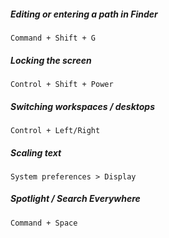 ##### Editing or entering a path in Finder

    Command + Shift + G
    
##### Locking the screen

    Control + Shift + Power
    
##### Switching workspaces / desktops

    Control + Left/Right
    
##### Scaling text

    System preferences > Display
    
##### Spotlight / Search Everywhere

    Command + Space
